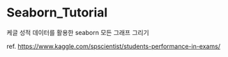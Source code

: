 # Seaborn_Tutorial
케글 성적 데이터를 활용한 seaborn 모든 그래프 그리기

ref. https://www.kaggle.com/spscientist/students-performance-in-exams/ 
